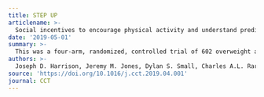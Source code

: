 ```yaml
---
title: STEP UP
articlename: >-
  Social incentives to encourage physical activity and understand predictors (STEP UP): Design and rationale of a randomized trial among overweight and obese adults across the United States
date: '2019-05-01'
summary: >-
  This was a four-arm, randomized, controlled trial of 602 overweight and obese adults to evaluate the effectiveness of gamification interventions that leverage insights from behavioral economics to enhance either supportive, competitive, or collaborative social incentives. Daily step counts are monitored using wearable devices that transmit data to the study platform. Participants established a baseline step count, selected a step goal increase, and then were randomly assigned to control or one of three interventions for a 24-week intervention and 12-week follow-up period. To understand predictors of strong or poor performance, we had participants complete validated questionnaires on a range of areas including their personality, risk preferences, social network, and habits relating to physical activity, eating, and sleep. Trial enrollment was conducted in partnership with Deloitte Consulting and included employees from 40 states across the US. The STEP UP Trial represents a scalable model and interventions found to be effective could be deployed more broadly to increase physical activity.
authors: >-
  Joseph D. Harrison, Jeremy M. Jones, Dylan S. Small, Charles A.L. Rareshide, Gregory Szwartz, David Steier, James Guszcza, Pameljit Kalra, Brian Torio, Gregory Reh, Victoria Hilbert, Mitesh S. Patel
source: 'https://doi.org/10.1016/j.cct.2019.04.001'
journal: CCT
---
```


